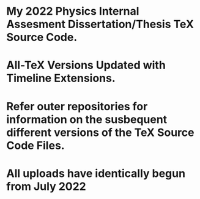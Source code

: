 # My 2022 Physics Internal Assesment Dissertation/Thesis TeX Source Code. 
# All-TeX Versions Updated with Timeline Extensions.
# Refer outer repositories for information on the susbequent different versions of the TeX Source Code Files.

# All uploads have identically begun from July 2022
